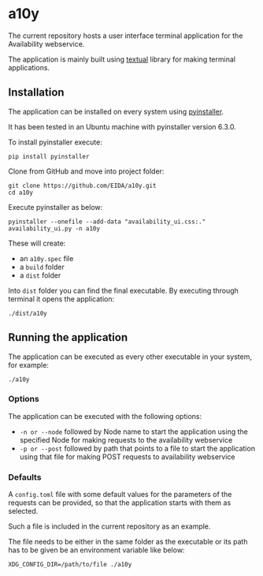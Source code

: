# a10y

The current repository hosts a user interface terminal application for the Availability webservice.

The application is mainly built using [textual](https://textual.textualize.io/) library for making terminal applications.


## Installation

The application can be installed on every system using [pyinstaller](https://pyinstaller.org/en/stable/).

It has been tested in an Ubuntu machine with pyinstaller version 6.3.0.

To install pyinstaller execute:

```
pip install pyinstaller
```

Clone from GitHub and move into project folder:
```
git clone https://github.com/EIDA/a10y.git
cd a10y
```

Execute pyinstaller as below:
```
pyinstaller --onefile --add-data "availability_ui.css:." availability_ui.py -n a10y
```

These will create:
 - an `a10y.spec` file
 - a `build` folder
 - a `dist` folder

 Into `dist` folder you can find the final executable. By executing through terminal it opens the application:
```
./dist/a10y
```

## Running the application

The application can be executed as every other executable in your system, for example:
```
./a10y
```

### Options

The application can be executed with the following options:
 - `-n or --node` followed by Node name to start the application using the specified Node for making requests to the availability webservice
 - `-p or --post` followed by path that points to a file to start the application using that file for making POST requests to availability webservice

### Defaults

A `config.toml` file with some default values for the parameters of the requests can be provided, so that the application starts with them as selected.

Such a file is included in the current repository as an example.

The file needs to be either in the same folder as the executable or its path has to be given be an environment variable like below:
```
XDG_CONFIG_DIR=/path/to/file ./a10y
```
